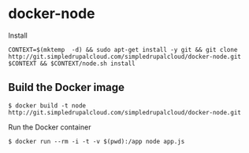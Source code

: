 docker-node
===========

Install

    CONTEXT=$(mktemp  -d) && sudo apt-get install -y git && git clone http://git.simpledrupalcloud.com/simpledrupalcloud/docker-node.git $CONTEXT && $CONTEXT/node.sh install

Build the Docker image
----------------------

    $ docker build -t node http://git.simpledrupalcloud.com/simpledrupalcloud/docker-node.git

Run the Docker container

    $ docker run --rm -i -t -v $(pwd):/app node app.js